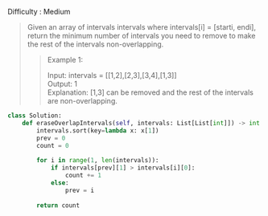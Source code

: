 Difficulty : Medium 

>Given an array of intervals intervals where intervals[i] = [starti, endi], return the minimum number of intervals you need to remove to make the rest of the intervals non-overlapping.
>
>>Example 1:  
>>
>>Input: intervals = [[1,2],[2,3],[3,4],[1,3]]  
>>Output: 1  
>>Explanation: [1,3] can be removed and the rest of the intervals are non-overlapping.  



```python
class Solution:
    def eraseOverlapIntervals(self, intervals: List[List[int]]) -> int:
        intervals.sort(key=lambda x: x[1])
        prev = 0
        count = 0
        
        for i in range(1, len(intervals)):
            if intervals[prev][1] > intervals[i][0]:
                count += 1
            else:
                prev = i
        
        return count
```
